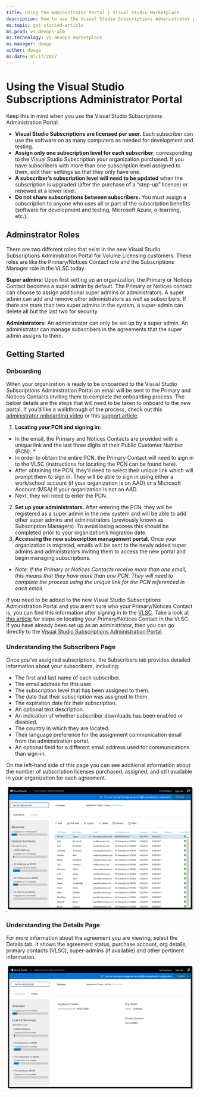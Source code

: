 ```yaml
---
title: Using the Administrator Portal | Visual Studio Marketplace
description: How to use the Visual Studio Subscriptions Administrator portal to manage subscriptions
ms.topic: get-started-article
ms.prod: vs-devops-alm
ms.technology: vs-devops-marketplace
ms.manager: douge
author: douge
ms.date: 07/17/2017
---
```


#  Using the Visual Studio Subscriptions Administrator Portal

Keep this in mind when you use the Visual Studio Subscriptions Administration Portal:
 
- **Visual Studio Subscriptions are licensed per user.** Each subscriber can use the software on as many computers as needed for development and testing. 
- **Assign only one subscription level for each subscriber**, corresponding to the Visual Studio Subscription your organization purchased. If you have subscribers with more than one subscription level assigned to them, edit their settings so that they only have one. 
- **A subscriber’s subscription level will need to be updated** when the subscription is upgraded (after the purchase of a “step-up” license) or renewed at a lower level. 
- **Do not share subscriptions between subscribers.** You must assign a subscription to anyone who uses all or part of the subscription benefits (software for development and testing, Microsoft Azure, e-learning, etc.). 

## Adminstrator Roles
There are two different roles that exist in the new Visual Studio Subscriptions Administration Portal for Volume Licensing customers. These roles are like the Primary/Notices Contact role and the Subscriptions Manager role in the VLSC today. 

**Super admins:** Upon first setting up an organization, the Primary or Notices Contact becomes a super admin by default. The Primary or Notices contact can choose to assign additional super admins or administrators. A super admin can add and remove other administrators as well as subscribers. If there are more than two super admins in the system, a super-admin can delete all but the last two for security. 

**Administrators:** An administrator can only be set up by a super admin. An administrator can manage subscribers in the agreements that the super admin assigns to them. 

## Getting Started
### Onboarding
When your organization is ready to be onboarded to the Visual Studio Subscriptions Administration Portal an email will be sent to the Primary and Notices Contacts inviting them to complete the onboarding process. The below details are the steps that will need to be taken to onboard to the new portal. If you’d like a walkthrough of the process, check out this [administrator onboarding video](https://channel9.msdn.com/Series/Visual-Studio-Subscriptions-Administration/Onboarding-your-organization-to-the-new-Visual-Studio-Subscription-Administration-Portal-and-setting) or this [support article](https://support.microsoft.com/help/4013931/visual-studio-subscriptions-administrator-migration-process "Visual Studio Subscriptions Administrator Migration Process").   
1.	**Locating your PCN and signing in:**
- In the email, the Primary and Notices Contacts are provided with a unique link and the last three digits of their Public Customer Number (PCN). * 
- In order to obtain the entire PCN, the Primary Contact will need to sign in to the VLSC (instructions for locating the PCN can be found here). 
- After obtaining the PCN, they’ll need to select their unique link which will prompt them to sign in. They will be able to sign in using either a work/school account (if your organization is on AAD) or a Microsoft Account (MSA) if your organization is not on AAD. 
- Next, they will need to enter the PCN. 
2.	**Set up your administrators.** After entering the PCN, they will be registered as a super admin in the new system and will be able to add other super admins and administrators (previously known as Subscription Managers). To avoid losing access this should be completed prior to your organization’s migration date. 
3.	**Accessing the new subscription management portal.**  Once your organization is migrated, emails will be sent to the newly added super admins and administrators inviting them to access the new portal and begin managing subscriptions.  

* *Note: If the Primary or Notices Contacts receive more than one email, this means that they have more than one PCN. They will need to complete the process using the unique link for the PCN referenced in each email.*

If you need to be added to the new Visual Studio Subscriptions Administration Portal and you aren’t sure who your Primary/Notices Contact is, you can find this information after signing in to the [VLSC](https://www.microsoft.com/Licensing/servicecenter/default.aspx). Take a look at [this article](http://www.visualstudio.com/subscriptions/support/#!articles/962-6707-how-do-i-locate-my-primary-contact "How Do I Locate My Primary Contact?") for steps on locating your Primary/Notices Contact in the VLSC.
If you have already been set up as an administrator, then you can go directly to the [Visual Studio Subscriptions Administration Portal](https://manage.visualstudio.com).

### Understanding the Subscribers Page
Once you’ve assigned subscriptions, the Subscribers tab provides detailed information about your subscribers, including:
- The first and last name of each subscriber.
- The email address for this user.
- The subscription level that has been assigned to them.
- The date that their subscription was assigned to them. 
- The expiration date for their subscription.
- An optional text description.
- An indication of whether subscriber downloads has been enabled or disabled. 
- The country in which they are located.
- Their language preference for the assignment communication email from the administration portal.
- An optional field for a different email address used for communications than sign-in. 

On the left-hand side of this page you can see additional information about the number of subscription licenses purchased, assigned, and still available in your organization for each agreement.

![Visual Studio Subscriptions Admin Portal Subscibers Page](_img/subscribers-page.png)

### Understanding the Details Page
For more information about the agreement you are viewing, select the Details tab. It shows the agreement status, purchase account, org details, primary contacts (VLSC), super-admins (if available) and other pertinent information.

![Visual Studio Subscriptions Admin Portal Details Page](_img/details-page.png)

